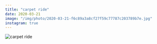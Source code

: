 ```yaml
---
title: "carpet ride"
date: 2020-03-21
image: "/img/photo/2020-03-21-f6c89a3a8cf27f59c77787c203789b7e.jpg"
instagram: true
---
```


![carpet ride](/img/photo/2020-03-21-f6c89a3a8cf27f59c77787c203789b7e.jpg)
